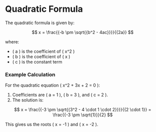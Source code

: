 # Quadratic Formula

The quadratic formula is given by:

$$
x = \frac{{-b \pm \sqrt{{b^2 - 4ac}}}}{{2a}}
$$

where:
- \( a \) is the coefficient of \( x^2 \)
- \( b \) is the coefficient of \( x \)
- \( c \) is the constant term

### Example Calculation

For the quadratic equation \( x^2 + 3x + 2 = 0 \):

1. Coefficients are \( a = 1 \), \( b = 3 \), and \( c = 2 \).
2. The solution is:

$$
x = \frac{{-3 \pm \sqrt{{3^2 - 4 \cdot 1 \cdot 2}}}}{{2 \cdot 1}} = \frac{{-3 \pm \sqrt{1}}}{2}
$$

This gives us the roots \( x = -1 \) and \( x = -2 \).

